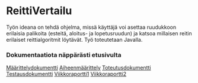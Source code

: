 ﻿# ReittiVertailu

Työn ideana on tehdä ohjelma, missä käyttäjä voi asettaa ruudukkoon erilaisia 
palikoita (esteitä, aloitus- ja lopetusruudun) ja katsoa millaisen reitin
erilaiset reittialgoritmit löytävät. Työ toteutetaan Javalla.


### Dokumentaatiota näppärästi etusivulta
[Määrittelydokumentti](Dokumentaatio/Maarittelydokumentti.md)
[Aiheenmäärittely](Dokumentaatio/Aiheenmaarittely.md)
[Toteutusdokumentti](Dokumentaatio/toteutusdokumentti.md)
[Testausdokumentti](Dokumentaatio/Testausdokumentti.md)
[Viikkoraportti1](Dokumentaatio/Viikkoraportti1.md)
[Viikkoraportti2](Dokumentaatio/Viikkoraportti2.md)
